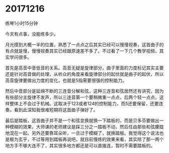 # 20171216

练琴1小时15分钟

今天有点事，没能练多少。

月光摸到大概一半的位置，熟悉了一点点之后其实已经可以慢慢视奏，这首曲子的有点就是慢，慢慢视奏其实已经跟原速差不多了。不过看了一下几个教学视频，其实学问很多。

首先是高音中音低音的关系。高音无疑是旋律部分，曲子里面的力度标记其实主要还是针对高音做的处理，从听众的角度来看旋律部分的起伏就是曲子的起伏，所以高音旋律要做出力度的变化，也就是5指需要很强的控制能力。

然后中音部分是延绵不断的三连音分解和弦，这种三连音和弦居然还有讲究，因为有些部分主旋律不发声，所以三连音第一个要稍微重一点点，后两个轻一点点，这样整体上不会过于机械。这取决于123或者124的控制能力，而5还要保留，还要连奏。看到此深知我很难短期将这首曲子弹好了。

最后是踏板，这首曲子并不是一个和弦变换就换一下踏板的，而是贝多芬要做出一种模糊的效果，大师课的老师建议是踩三分之一踏板不动，然后任由那些和弦朦胧地混在一起。另外还要靠耳朵听，一旦过于模糊了，就换踏板。我觉得这个说法也是极为玄乎，不过等用到踏板再说吧，就目前慢练的效果来看，其实除了那一两个地方手不够大连不了，其实很多地方都还是可以直接连，暂时不需要踏板的。
